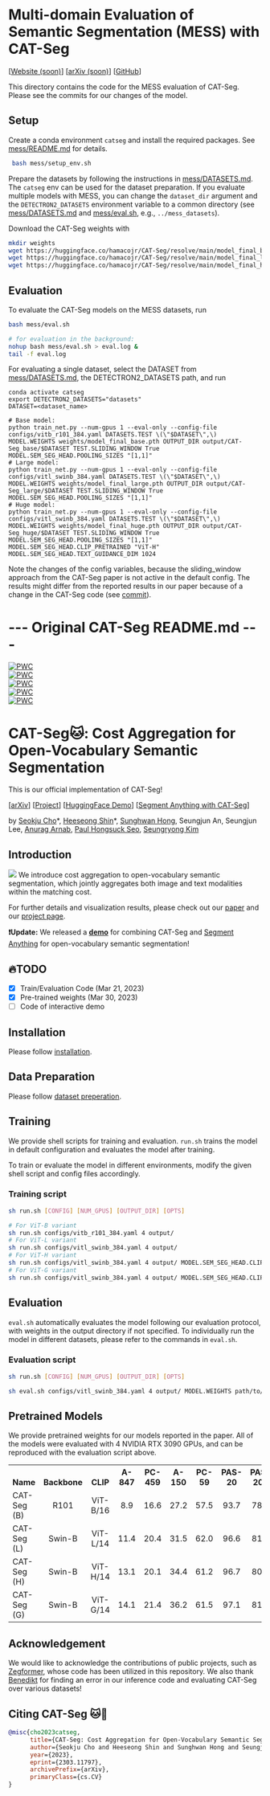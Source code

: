 # Multi-domain Evaluation of Semantic Segmentation (MESS) with CAT-Seg

[[Website (soon)](https://github.io)] [[arXiv (soon)](https://arxiv.org/)] [[GitHub](https://github.com/blumenstiel/MESS)]

This directory contains the code for the MESS evaluation of CAT-Seg. Please see the commits for our changes of the model.

## Setup
Create a conda environment `catseg` and install the required packages. See [mess/README.md](mess/README.md) for details.
```sh
 bash mess/setup_env.sh
```

Prepare the datasets by following the instructions in [mess/DATASETS.md](mess/DATASETS.md). The `catseg` env can be used for the dataset preparation. If you evaluate multiple models with MESS, you can change the `dataset_dir` argument and the `DETECTRON2_DATASETS` environment variable to a common directory (see [mess/DATASETS.md](mess/DATASETS.md) and [mess/eval.sh](mess/eval.sh), e.g., `../mess_datasets`). 

Download the CAT-Seg weights with

```sh
mkdir weights
wget https://huggingface.co/hamacojr/CAT-Seg/resolve/main/model_final_base.pth -O weights/model_final_base.pth
wget https://huggingface.co/hamacojr/CAT-Seg/resolve/main/model_final_large.pth -O weights/model_final_large.pth
wget https://huggingface.co/hamacojr/CAT-Seg/resolve/main/model_final_huge.pth -O weights/model_final_huge.pth
```

## Evaluation
To evaluate the CAT-Seg models on the MESS datasets, run
```sh
bash mess/eval.sh

# for evaluation in the background:
nohup bash mess/eval.sh > eval.log &
tail -f eval.log 
```

For evaluating a single dataset, select the DATASET from [mess/DATASETS.md](mess/DATASETS.md), the DETECTRON2_DATASETS path, and run
```
conda activate catseg
export DETECTRON2_DATASETS="datasets"
DATASET=<dataset_name>

# Base model:
python train_net.py --num-gpus 1 --eval-only --config-file configs/vitb_r101_384.yaml DATASETS.TEST \(\"$DATASET\",\) MODEL.WEIGHTS weights/model_final_base.pth OUTPUT_DIR output/CAT-Seg_base/$DATASET TEST.SLIDING_WINDOW True MODEL.SEM_SEG_HEAD.POOLING_SIZES "[1,1]"
# Large model:
python train_net.py --num-gpus 1 --eval-only --config-file configs/vitl_swinb_384.yaml DATASETS.TEST \(\"$DATASET\",\) MODEL.WEIGHTS weights/model_final_large.pth OUTPUT_DIR output/CAT-Seg_large/$DATASET TEST.SLIDING_WINDOW True MODEL.SEM_SEG_HEAD.POOLING_SIZES "[1,1]"
# Huge model:
python train_net.py --num-gpus 1 --eval-only --config-file configs/vitl_swinb_384.yaml DATASETS.TEST \(\"$DATASET\",\) MODEL.WEIGHTS weights/model_final_huge.pth OUTPUT_DIR output/CAT-Seg_huge/$DATASET TEST.SLIDING_WINDOW True MODEL.SEM_SEG_HEAD.POOLING_SIZES "[1,1]" MODEL.SEM_SEG_HEAD.CLIP_PRETRAINED "ViT-H" MODEL.SEM_SEG_HEAD.TEXT_GUIDANCE_DIM 1024
```


Note the changes of the config variables, because the sliding_window approach from the CAT-Seg paper is not active in the default config. 
The results might differ from the reported results in our paper because of a change in the CAT-Seg code (see [commit](https://github.com/KU-CVLAB/CAT-Seg/commit/9bf1a15e55cff500b02c87fe3165b48fb877a4ef)).

# --- Original CAT-Seg README.md ---

[![PWC](https://img.shields.io/endpoint.svg?url=https://paperswithcode.com/badge/cat-seg-cost-aggregation-for-open-vocabulary/open-vocabulary-semantic-segmentation-on-3)](https://paperswithcode.com/sota/open-vocabulary-semantic-segmentation-on-3?p=cat-seg-cost-aggregation-for-open-vocabulary)<br>
[![PWC](https://img.shields.io/endpoint.svg?url=https://paperswithcode.com/badge/cat-seg-cost-aggregation-for-open-vocabulary/open-vocabulary-semantic-segmentation-on-7)](https://paperswithcode.com/sota/open-vocabulary-semantic-segmentation-on-7?p=cat-seg-cost-aggregation-for-open-vocabulary)<br>
[![PWC](https://img.shields.io/endpoint.svg?url=https://paperswithcode.com/badge/cat-seg-cost-aggregation-for-open-vocabulary/open-vocabulary-semantic-segmentation-on-2)](https://paperswithcode.com/sota/open-vocabulary-semantic-segmentation-on-2?p=cat-seg-cost-aggregation-for-open-vocabulary)<br>
[![PWC](https://img.shields.io/endpoint.svg?url=https://paperswithcode.com/badge/cat-seg-cost-aggregation-for-open-vocabulary/open-vocabulary-semantic-segmentation-on-1)](https://paperswithcode.com/sota/open-vocabulary-semantic-segmentation-on-1?p=cat-seg-cost-aggregation-for-open-vocabulary)<br>
[![PWC](https://img.shields.io/endpoint.svg?url=https://paperswithcode.com/badge/cat-seg-cost-aggregation-for-open-vocabulary/open-vocabulary-semantic-segmentation-on-5)](https://paperswithcode.com/sota/open-vocabulary-semantic-segmentation-on-5?p=cat-seg-cost-aggregation-for-open-vocabulary)

# CAT-Seg:cat:: Cost Aggregation for Open-Vocabulary Semantic Segmentation

This is our official implementation of CAT-Seg!

[[arXiv](https://arxiv.org/abs/2303.11797)] [[Project](https://ku-cvlab.github.io/CAT-Seg/)] [[HuggingFace Demo](https://huggingface.co/spaces/hamacojr/CAT-Seg)] [[Segment Anything with CAT-Seg](https://huggingface.co/spaces/hamacojr/SAM-CAT-Seg)]<br>

by [Seokju Cho](https://seokju-cho.github.io/)\*, [Heeseong Shin](https://github.com/hsshin98)\*, [Sunghwan Hong](https://sunghwanhong.github.io), Seungjun An, Seungjun Lee, [Anurag Arnab](https://anuragarnab.github.io), [Paul Hongsuck Seo](https://phseo.github.io), [Seungryong Kim](https://cvlab.korea.ac.kr)

## Introduction
![](assets/fig1.png)
We introduce cost aggregation to open-vocabulary semantic segmentation, which jointly aggregates both image and text modalities within the matching cost.

For further details and visualization results, please check out our [paper](https://arxiv.org/abs/2303.11797) and our [project page](https://ku-cvlab.github.io/CAT-Seg/).

**❗️Update:** We released a **[demo](https://huggingface.co/spaces/hamacojr/SAM-CAT-Seg)** for combining CAT-Seg and [Segment Anything](https://github.com/facebookresearch/segment-anything) for open-vocabulary semantic segmentation!

## :fire:TODO
- [x] Train/Evaluation Code (Mar 21, 2023)
- [x] Pre-trained weights (Mar 30, 2023)
- [ ] Code of interactive demo

## Installation
Please follow [installation](INSTALL.md). 

## Data Preparation
Please follow [dataset preperation](datasets/README.md).

## Training
We provide shell scripts for training and evaluation. ```run.sh``` trains the model in default configuration and evaluates the model after training. 

To train or evaluate the model in different environments, modify the given shell script and config files accordingly.

### Training script
```bash
sh run.sh [CONFIG] [NUM_GPUS] [OUTPUT_DIR] [OPTS]

# For ViT-B variant
sh run.sh configs/vitb_r101_384.yaml 4 output/
# For ViT-L variant
sh run.sh configs/vitl_swinb_384.yaml 4 output/
# For ViT-H variant
sh run.sh configs/vitl_swinb_384.yaml 4 output/ MODEL.SEM_SEG_HEAD.CLIP_PRETRAINED "ViT-H" MODEL.SEM_SEG_HEAD.TEXT_GUIDANCE_DIM 1024
# For ViT-G variant
sh run.sh configs/vitl_swinb_384.yaml 4 output/ MODEL.SEM_SEG_HEAD.CLIP_PRETRAINED "ViT-G" MODEL.SEM_SEG_HEAD.TEXT_GUIDANCE_DIM 1280
```

## Evaluation
```eval.sh``` automatically evaluates the model following our evaluation protocol, with weights in the output directory if not specified.
To individually run the model in different datasets, please refer to the commands in ```eval.sh```.

### Evaluation script
```bash
sh run.sh [CONFIG] [NUM_GPUS] [OUTPUT_DIR] [OPTS]

sh eval.sh configs/vitl_swinb_384.yaml 4 output/ MODEL.WEIGHTS path/to/weights.pth
```

## Pretrained Models
We provide pretrained weights for our models reported in the paper. All of the models were evaluated with 4 NVIDIA RTX 3090 GPUs, and can be reproduced with the evaluation script above.

<table><tbody>
<!-- START TABLE -->
<!-- TABLE HEADER -->
<th valign="bottom">Name</th>
<th valign="bottom">Backbone</th>
<th valign="bottom">CLIP</th>
<th valign="bottom">A-847</th>
<th valign="bottom">PC-459</th>
<th valign="bottom">A-150</th>
<th valign="bottom">PC-59</th>
<th valign="bottom">PAS-20</th>
<th valign="bottom">PAS-20b</th>
<th valign="bottom">Download</th>
<!-- TABLE BODY -->
<!-- ROW: CAT-Seg (B) -->
<tr>
<td align="left">CAT-Seg (B)</a></td>
<td align="center">R101</td>
<td align="center">ViT-B/16</td>
<td align="center">8.9</td>
<td align="center">16.6</td>
<td align="center">27.2</td>
<td align="center">57.5</td>
<td align="center">93.7</td>
<td align="center">78.3</td>
<td align="center"><a href="https://huggingface.co/hamacojr/CAT-Seg/blob/main/model_final_base.pth">ckpt</a>&nbsp;
</tr>
<!-- ROW: CAT-Seg (L) -->
<tr>
<td align="left">CAT-Seg (L)</a></td>
<td align="center">Swin-B</td>
<td align="center">ViT-L/14</td>
<td align="center">11.4</td>
<td align="center">20.4</td>
<td align="center">31.5</td>
<td align="center">62.0</td>
<td align="center">96.6</td>
<td align="center">81.8</td>
<td align="center"><a href="https://huggingface.co/hamacojr/CAT-Seg/blob/main/model_final_large.pth">ckpt</a>&nbsp;
</tr>
<!-- ROW: CAT-Seg (H) -->
<tr>
<td align="left">CAT-Seg (H)</a></td>
<td align="center">Swin-B</td>
<td align="center">ViT-H/14</td>
<td align="center">13.1</td>
<td align="center">20.1</td>
<td align="center">34.4</td>
<td align="center">61.2</td>
<td align="center">96.7</td>
<td align="center">80.2</td>
<td align="center"><a href="https://huggingface.co/hamacojr/CAT-Seg/blob/main/model_final_huge.pth">ckpt</a>&nbsp;
</tr>
<!-- ROW: CAT-Seg (G) -->
 <tr><td align="left">CAT-Seg (G)</a></td>
<td align="center">Swin-B</td>
<td align="center">ViT-G/14</td>
<td align="center">14.1</td>
<td align="center">21.4</td>
<td align="center">36.2</td>
<td align="center">61.5</td>
<td align="center">97.1</td>
<td align="center">81.4</td>
<td align="center"><a href="https://huggingface.co/hamacojr/CAT-Seg/blob/main/model_final_giant.pth">ckpt</a>&nbsp;
</tr>
</tbody></table>


## Acknowledgement
We would like to acknowledge the contributions of public projects, such as [Zegformer](https://github.com/dingjiansw101/ZegFormer), whose code has been utilized in this repository.
We also thank [Benedikt](mailto:benedikt.blumenstiel@student.kit.edu) for finding an error in our inference code and evaluating CAT-Seg over various datasets!
## Citing CAT-Seg :cat::pray:

```BibTeX
@misc{cho2023catseg,
      title={CAT-Seg: Cost Aggregation for Open-Vocabulary Semantic Segmentation}, 
      author={Seokju Cho and Heeseong Shin and Sunghwan Hong and Seungjun An and Seungjun Lee and Anurag Arnab and Paul Hongsuck Seo and Seungryong Kim},
      year={2023},
      eprint={2303.11797},
      archivePrefix={arXiv},
      primaryClass={cs.CV}
}
```
